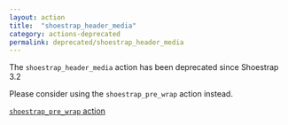 ```yaml
---
layout: action
title:  "shoestrap_header_media"
category: actions-deprecated
permalink: deprecated/shoestrap_header_media
---
```


The `shoestrap_header_media` action has been deprecated since Shoestrap 3.2

Please consider using the `shoestrap_pre_wrap` action instead.

<a class="button" href="/actions/shoestrap_pre_wrap">`shoestrap_pre_wrap` action</a>